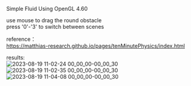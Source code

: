 Simple Fluid Using OpenGL 4.60

use mouse to drag the round obstacle<br>
press '0'-'3' to switch between scenes

reference：<br>
https://matthias-research.github.io/pages/tenMinutePhysics/index.html

results:<br>
![2023-08-19 11-02-24 00_00_00-00_00_30](https://github.com/DarkSleeper/Simple-Fluid/assets/48831197/31b82fa6-6fed-4be2-b729-7cba6b9691a9)
<br>
![2023-08-19 11-02-35 00_00_00-00_00_30](https://github.com/DarkSleeper/Simple-Fluid/assets/48831197/c68f5ca7-c88e-4e39-bcf9-885e1236fdaf)
<br>
![2023-08-19 11-04-08 00_00_00-00_00_30](https://github.com/DarkSleeper/Simple-Fluid/assets/48831197/10509e27-9104-4bf4-9c68-6561b9e04e34)
